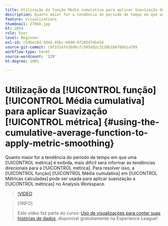 ```yaml
---
title: Utilização da função Média cumulativa para aplicar Suavização de métrica
description: Quanto maior for a tendência do período de tempo em que uma métrica é exibida, mais difícil será informar as tendências direcionais para a métrica. Para resolver isso, a função Média cumulativa em Métricas calculadas pode ser usada para aplicar suavização a métricas no Analysis Workspace.
feature: Visualizations
thumbnail: 27068.jpg
kt: 2854
role: User
level: Beginner
exl-id: c5d6ec8d-3d45-45bc-b690-97185d74bd18
source-git-commit: c9f3316fe30d6cfc505dd2c3238b1b6f0661a709
workflow-type: tm+mt
source-wordcount: '129'
ht-degree: 100%

---
```


# Utilização da [!UICONTROL função] [!UICONTROL Média cumulativa] para aplicar Suavização [!UICONTROL métrica] {#using-the-cumulative-average-function-to-apply-metric-smoothing}

Quanto maior for a tendência do período de tempo em que uma [!UICONTROL métrica] é exibida, mais difícil será informar as tendências direcionais para a [!UICONTROL métrica]. Para resolver isso, a [!UICONTROL função] [!UICONTROL Média cumulativa] em [!UICONTROL Métricas calculadas] pode ser usada para aplicar suavização a [!UICONTROL métricas] no Analysis Workspace.

>[!VIDEO](https://video.tv.adobe.com/v/27068/?quality=9)

>[!INFO]
>
> Este vídeo faz parte do curso: [Uso de visualizações para contar suas histórias de dados](https://experienceleague.adobe.com/?recommended=Analytics-U-1-2021.1.visualizations&amp;lang=pt-BR), disponível gratuitamente na Experience League!
